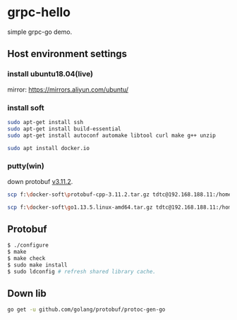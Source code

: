 # grpc-hello
simple grpc-go demo.
	
## Host environment settings

### install ubuntu18.04(live)
mirror:
https://mirrors.aliyun.com/ubuntu/

### install soft
```bash
sudo apt-get install ssh
sudo apt-get install build-essential
sudo apt-get install autoconf automake libtool curl make g++ unzip

sudo apt install docker.io
```
### putty(win)
down protobuf [v3.11.2](https://github.com/protocolbuffers/protobuf/releases/download/v3.11.2/protobuf-cpp-3.11.2.tar.gz).
```bash
scp f:\docker-soft\protobuf-cpp-3.11.2.tar.gz tdtc@192.168.188.11:/home/tdtc/

scp f:\docker-soft\go1.13.5.linux-amd64.tar.gz tdtc@192.168.188.11:/home/tdtc
```

## Protobuf
```bash
$ ./configure
$ make
$ make check
$ sudo make install
$ sudo ldconfig # refresh shared library cache.
```

## Down lib
```bash
go get -u github.com/golang/protobuf/protoc-gen-go
```
